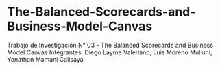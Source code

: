 # The-Balanced-Scorecards-and-Business-Model-Canvas
Trabajo de Investigación N° 03 - The Balanced Scorecards and Business Model Canvas
Integrantes:
  Diego Layme Valeriano, 
  Luis Moreno Mulluni, 
  Yonathan Mamani Calisaya

